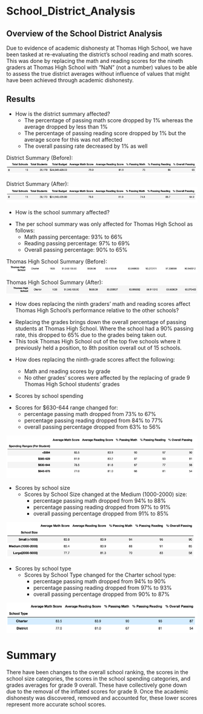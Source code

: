 # School_District_Analysis
## Overview of the School District Analysis 

Due to evidence of academic dishonesty at Thomas High School, we have been tasked at re-evaluating the district’s school reading and math scores. This was done by replacing the math and reading scores for the nineth graders at Thomas High School with “NaN” (not a number) values to be able to assess the true district averages without influence of values that might have been achieved through academic dishonesty. 

## Results 
* How is the district summary affected?
    - The percentage of passing math score dropped by 1% whereas the average dropped by less than 1%
    - The percentage of passing reading score dropped by 1% but the average score for this was not affected 
    - The overall passing rate decreased by 1% as well 

District Summary (Before): 
![Pic1](https://github.com/msha789/School_District_Analysis/blob/03b7b180062ee4352ac1c3b5a81159e99c11a6ea/Screen%20Shot%202022-01-30%20at%205.00.41%20PM.png)

District Summary (After): 
![Pic2](https://github.com/msha789/School_District_Analysis/blob/03b7b180062ee4352ac1c3b5a81159e99c11a6ea/Screen%20Shot%202022-01-30%20at%205.00.50%20PM.png)

* How is the school summary affected?
- The per school summary was only affected for Thomas High School as follows:
  - Math passing percentage: 93% to 66% 
  - Reading passing percentage: 97% to 69% 
  - Overall passing percentage: 90% to 65%

Thomas High School Summary (Before): 
![Pic3](https://github.com/msha789/School_District_Analysis/blob/03b7b180062ee4352ac1c3b5a81159e99c11a6ea/Screen%20Shot%202022-01-30%20at%205.16.44%20PM.png)

Thomas High School Summary (After): 
![Pic4](https://github.com/msha789/School_District_Analysis/blob/03b7b180062ee4352ac1c3b5a81159e99c11a6ea/Screen%20Shot%202022-01-30%20at%205.16.56%20PM.png)


* How does replacing the ninth graders’ math and reading scores affect Thomas High School’s performance relative to the other schools?
- Replacing the grades brings down the overall percentage of passing students at Thomas High School. Where the school had a 90% passing rate, this dropped to 65% due to the grades being taken out. 
- This took Thomas High School out of the top five schools where it previously held a position, to 8th position overall out of 15 schools. 

* How does replacing the ninth-grade scores affect the following:
    * Math and reading scores by grade
    - No other grades’ scores were affected by the replacing of grade 9 Thomas High School students’ grades

* Scores by school spending
 - Scores for $630-644 range changed for:
      - percentage passing math dropped from 73% to 67% 
      - percentage passing reading dropped from 84% to 77% 
      - overall passing percentage dropped from 63% to 56%

![Pic](https://github.com/msha789/School_District_Analysis/blob/03b7b180062ee4352ac1c3b5a81159e99c11a6ea/Screen%20Shot%202022-01-30%20at%205.58.32%20PM.png)

* Scores by school size
  - Scores by School Size changed at the Medium (1000-2000) size: 
    - percentage passing math dropped from 94% to 88% 
    - percentage passing reading dropped from 97% to 91% 
    - overall passing percentage dropped from 91% to 85%

![Pic5](https://github.com/msha789/School_District_Analysis/blob/03b7b180062ee4352ac1c3b5a81159e99c11a6ea/Screen%20Shot%202022-01-30%20at%205.58.41%20PM.png)

* Scores by school type
    - Scores by School Type changed for the Charter school type: 
      - percentage passing math dropped from 94% to 90% 
      - percentage passing reading dropped from 97% to 93% 
      - overall passing percentage dropped from 90% to 87%

![Pic6](https://github.com/msha789/School_District_Analysis/blob/03b7b180062ee4352ac1c3b5a81159e99c11a6ea/Screen%20Shot%202022-01-30%20at%205.58.49%20PM.png)

# Summary 
There have been changes to the overall school ranking, the scores in the school size categories, the scores in the school spending categories, and grades averages for grade 9 overall. These have collectively gone down due to the removal of the inflated scores for grade 9. Once the academic dishonesty was discovered, removed and accounted for, these lower scores represent more accurate school scores. 
